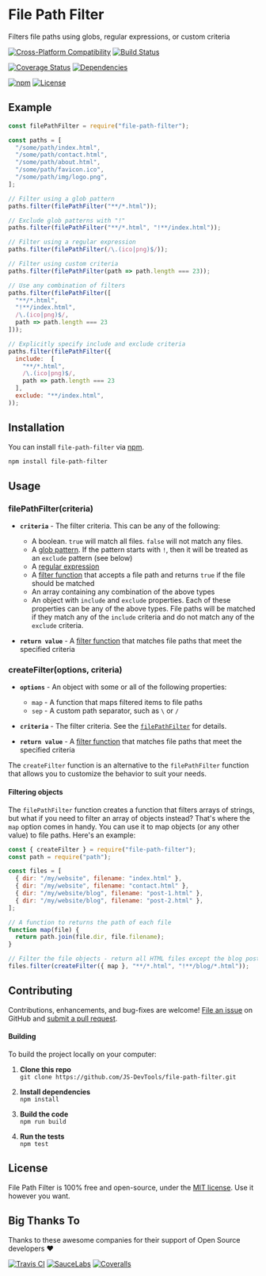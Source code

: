 # File Path Filter
Filters file paths using globs, regular expressions, or custom criteria

[![Cross-Platform Compatibility](https://jstools.dev/img/badges/os-badges.svg)](https://github.com/JS-DevTools/file-path-filter/blob/master/.github/workflows/CI-CD.yaml)
[![Build Status](https://github.com/JS-DevTools/file-path-filter/workflows/CI-CD/badge.svg)](https://github.com/JS-DevTools/file-path-filter/blob/master/.github/workflows/CI-CD.yaml)

[![Coverage Status](https://coveralls.io/repos/github/JS-DevTools/file-path-filter/badge.svg?branch=master)](https://coveralls.io/github/JS-DevTools/file-path-filter)
[![Dependencies](https://david-dm.org/JS-DevTools/file-path-filter.svg)](https://david-dm.org/JS-DevTools/file-path-filter)

[![npm](https://img.shields.io/npm/v/file-path-filter.svg)](https://www.npmjs.com/package/file-path-filter)
[![License](https://img.shields.io/npm/l/file-path-filter.svg)](LICENSE)



Example
--------------------------

```javascript
const filePathFilter = require("file-path-filter");

const paths = [
  "/some/path/index.html",
  "/some/path/contact.html",
  "/some/path/about.html",
  "/some/path/favicon.ico",
  "/some/path/img/logo.png",
];

// Filter using a glob pattern
paths.filter(filePathFilter("**/*.html"));

// Exclude glob patterns with "!"
paths.filter(filePathFilter("**/*.html", "!**/index.html"));

// Filter using a regular expression
paths.filter(filePathFilter(/\.(ico|png)$/));

// Filter using custom criteria
paths.filter(filePathFilter(path => path.length === 23));

// Use any combination of filters
paths.filter(filePathFilter([
  "**/*.html",
  "!**/index.html",
  /\.(ico|png)$/,
  path => path.length === 23
]));

// Explicitly specify include and exclude criteria
paths.filter(filePathFilter({
  include:  [
    "**/*.html",
    /\.(ico|png)$/,
    path => path.length === 23
  ],
  exclude: "**/index.html",
));

```



Installation
--------------------------
You can install `file-path-filter` via [npm](https://docs.npmjs.com/about-npm/).

```bash
npm install file-path-filter
```



Usage
--------------------------

### filePathFilter(criteria)

- **`criteria`** - The filter criteria. This can be any of the following:
  - A boolean. `true` will match all files. `false` will not match any files.
  - A [glob pattern](https://en.wikipedia.org/wiki/Glob_(programming)). If the pattern starts with `!`, then it will be treated as an `exclude` pattern (see below)
  - A [regular expression](https://developer.mozilla.org/en-US/docs/Web/JavaScript/Reference/Global_Objects/RegExp)
  - A [filter function](https://developer.mozilla.org/en-US/docs/Web/JavaScript/Reference/Global_Objects/Array/filter#Syntax) that accepts a file path and returns `true` if the file should be matched
  - An array containing any combination of the above types
  - An object with `include` and `exclude` properties. Each of these properties can be any of the above types.  File paths will be matched if they match any of the `include` criteria and do not match any of the `exclude` criteria.

- **`return value`** - A [filter function](https://developer.mozilla.org/en-US/docs/Web/JavaScript/Reference/Global_Objects/Array/filter#Syntax) that matches file paths that meet the specified criteria


### createFilter(options, criteria)

- **`options`** - An object with some or all of the following properties:
  - `map` - A function that maps filtered items to file paths
  - `sep` - A custom path separator, such as `\` or `/`

- **`criteria`** - The filter criteria. See the [`filePathFilter`](#filepathfiltercriteria) for details.

- **`return value`** - A [filter function](https://developer.mozilla.org/en-US/docs/Web/JavaScript/Reference/Global_Objects/Array/filter#Syntax) that matches file paths that meet the specified criteria

The `createFilter` function is an alternative to the `filePathFilter` function that allows you to customize the behavior to suit your needs.

#### Filtering objects
The `filePathFilter` function creates a function that filters arrays of strings, but what if you need to filter an array of objects instead?  That's where the `map` option comes in handy. You can use it to map objects (or any other value) to file paths.  Here's an example:

```javascript
const { createFilter } = require("file-path-filter");
const path = require("path");

const files = [
  { dir: "/my/website", filename: "index.html" },
  { dir: "/my/website", filename: "contact.html" },
  { dir: "/my/website/blog", filename: "post-1.html" },
  { dir: "/my/website/blog", filename: "post-2.html" },
];

// A function to returns the path of each file
function map(file) {
  return path.join(file.dir, file.filename);
}

// Filter the file objects - return all HTML files except the blog posts
files.filter(createFilter({ map }, "**/*.html", "!**/blog/*.html"));
```


Contributing
--------------------------
Contributions, enhancements, and bug-fixes are welcome!  [File an issue](https://github.com/JS-DevTools/file-path-filter/issues) on GitHub and [submit a pull request](https://github.com/JS-DevTools/file-path-filter/pulls).

#### Building
To build the project locally on your computer:

1. __Clone this repo__<br>
`git clone https://github.com/JS-DevTools/file-path-filter.git`

2. __Install dependencies__<br>
`npm install`

3. __Build the code__<br>
`npm run build`

4. __Run the tests__<br>
`npm test`



License
--------------------------
File Path Filter is 100% free and open-source, under the [MIT license](LICENSE). Use it however you want.



Big Thanks To
--------------------------
Thanks to these awesome companies for their support of Open Source developers ❤

[![Travis CI](https://jstools.dev/img/badges/travis-ci.svg)](https://travis-ci.com)
[![SauceLabs](https://jstools.dev/img/badges/sauce-labs.svg)](https://saucelabs.com)
[![Coveralls](https://jstools.dev/img/badges/coveralls.svg)](https://coveralls.io)
